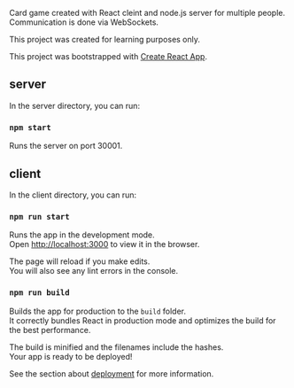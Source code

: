 Card game created with React cleint and node.js server for multiple people. Communication is done via WebSockets.

This project was created for learning purposes only.

This project was bootstrapped with [Create React App](https://github.com/facebook/create-react-app).


## server

In the server directory, you can run:

### `npm start`

Runs the server on port 30001.<br />

## client

In the client directory, you can run:

### `npm run start`

Runs the app in the development mode.<br />
Open [http://localhost:3000](http://localhost:3000) to view it in the browser.

The page will reload if you make edits.<br />
You will also see any lint errors in the console.

### `npm run build`

Builds the app for production to the `build` folder.<br />
It correctly bundles React in production mode and optimizes the build for the best performance.

The build is minified and the filenames include the hashes.<br />
Your app is ready to be deployed!

See the section about [deployment](https://facebook.github.io/create-react-app/docs/deployment) for more information.


